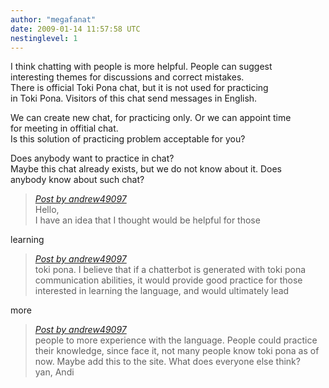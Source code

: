 ```yaml
---
author: "megafanat"
date: 2009-01-14 11:57:58 UTC
nestinglevel: 1
---
```

I think chatting with people is more helpful. People can suggest  
interesting themes for discussions and correct mistakes.  
There is official Toki Pona chat, but it is not used for practicing  
in Toki Pona. Visitors of this chat send messages in English.  
  
We can create new chat, for practicing only. Or we can appoint time  
for meeting in offitial chat.  
Is this solution of practicing problem acceptable for you?  
  
Does anybody want to practice in chat?  
Maybe this chat already exists, but we do not know about it. Does  
anybody know about such chat?  

> [_Post by andrew49097_](/QjoEURMC/toki-pona-chatterbot#post1)  
> Hello,  
> I have an idea that I thought would be helpful for those  
> 

learning  

> [_Post by andrew49097_](/QjoEURMC/toki-pona-chatterbot#post1)  
> toki pona. I believe that if a chatterbot is generated with toki pona  
> communication abilities, it would provide good practice for those  
> interested in learning the language, and would ultimately lead  
> 

more  

> [_Post by andrew49097_](/QjoEURMC/toki-pona-chatterbot#post1)  
> people to more experience with the language. People could practice  
> their knowledge, since face it, not many people know toki pona as of  
> now. Maybe add this to the site. What does everyone else think?  
> yan, Andi  
>